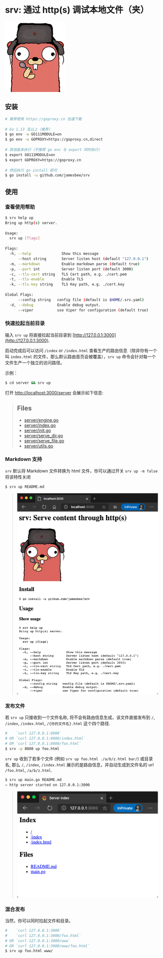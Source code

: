 # srv: 通过 http(s) 调试本地文件（夹）

![Gopher.png](../assets/gopher.png)

## 安装

```bash
# 推荐使用 https://goproxy.cn 加速下载

# Go 1.13 及以上（推荐）
$ go env -w GO111MODULE=on
$ go env -w GOPROXY=https://goproxy.cn,direct

# 其他版本执行（不推荐 go env 与 export 同时执行）
$ export GO111MODULE=on
$ export GOPROXY=https://goproxy.cn 

# 然后执行 go install 即可
$ go install -u github.com/jamesbee/srv
```

## 使用

### 查看使用帮助

```bash
$ srv help up
Bring up http(s) server.

Usage:
  srv up [flags]

Flags:
  -h, --help              Show this message
      --host string       Server listen host (default "127.0.0.1")
  -m, --markdown          Enable markdown parse (default true)
  -p, --port int          Server listen port (default 3000)
  -c, --tls-cert string   TLS Cert path, e.g. ./cert.pem
  -t, --tls-enable        Enable TLS
  -k, --tls-key string    TLS Key path, e.g. ./cert.key

Global Flags:
      --config string   config file (default is $HOME/.srv.yaml)
  -d, --debug           Enable debug output.
      --viper           use Viper for configuration (default true)
```

### 快速拉起当前目录

输入 `srv up` 将直接拉起当前目录到 [http://127.0.0.1:3000](http://127.0.0.1:3000).

启动完成后可以访问 `/index` or `/index.html` 查看生产的路由信息（除非你有一个叫 `index.html` 
的文件，那么默认路由首页会被覆盖），`srv up` 命令会针对每一个文件生产一个独立的访问路径。

示例：

```bash
$ cd server && srv up
```

打开 [http://localhost:3000/server](http://127.0.0.1:3000/server) 会展示如下信息:

> 
> <h2>Files</h2>
> <ul>
> <li><a href="/server/engine.go">server/engine.go</a></li>
> <li><a href="/server/index.go">server/index.go</a></li>
> <li><a href="/server/init.go">server/init.go</a></li>
> <li><a href="/server/serve_dir.go">server/serve_dir.go</a></li>
> <li><a href="/server/serve_file.go">server/serve_file.go</a></li>
> <li><a href="/server/utils.go">server/utils.go</a></li>
> </ul>
>

### Markdown 支持

`srv` 默认将 Markdown 文件转换为 html 文件，你可以通过开关 `srv up -m false` 将该特性关闭

```
$ srv up README.md
```

> ![Screenshot.png](../assets/screenshot.png)

### 发布文件

若 `srv up` 只接收到一个文件名称, 将不会有路由信息生成，该文件直接发布到 `/`, `/index`, `/index.html`, 
`/{你的文件名}.html` 这个四个路径.

```bash
#    `curl 127.0.0.1:8080`
# OR `curl 127.0.0.1:8080/index.html`
# OR `curl 127.0.0.1:8080/foo.html`
$ srv -p 8080 up foo.html
```

`srv up` 收到了若多个文件 (例如 `srv up foo.html ./a/b/z.html bar/`) 或目录名, 那么 `/`, `/index`, `/index.html`
展示的是路由信息，并自动生成到文件名的 url `/foo.html`, `/a/b/z.html`.

```bash
$ srv up main.go README.md
⇨ http server started on 127.0.0.1:3000
```

> ![Screenshot_2.png](../assets/screenshot-2.png)


### 混合发布

当然，你可以同时拉起文件和目录。

```bash
#    `curl 127.0.0.1:3000`
#    `curl 127.0.0.1:3000/foo.html`
# OR `curl 127.0.0.1:3000/www`
# OR `curl 127.0.0.1:3000/www/foo.html`
$ srv up foo.html www/
```
